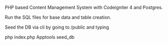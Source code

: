 PHP based Content Management System with Codeigniter 4 and Postgres.

Run the SQL files for base data and table creation.

Seed the DB via cli by going to /public and typing

php index.php Apptools seed_db